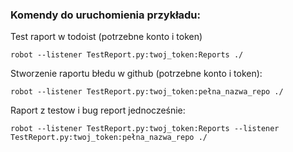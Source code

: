 ### Komendy do uruchomienia przykładu:

Test raport w todoist (potrzebne konto i token)

`robot --listener TestReport.py:twoj_token:Reports ./`

Stworzenie raportu błedu w github (potrzebne konto i token):

`robot --listener TestReport.py:twoj_token:pełna_nazwa_repo ./`


Raport z testow i bug report jednocześnie:

`robot --listener TestReport.py:twoj_token:Reports --listener TestReport.py:twoj_token:pełna_nazwa_repo ./`
